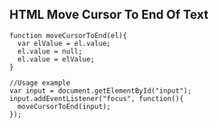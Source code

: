 ## HTML Move Cursor To End Of Text
```
function moveCursorToEnd(el){
  var elValue = el.value;
  el.value = null;
  el.value = elValue;
}

//Usage example
var input = document.getElementById("input");
input.addEventListener("focus", function(){
  moveCursorToEnd(input);
});
```
